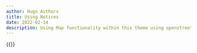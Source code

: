 ```yaml
---
author: Hugo Authors
title: Using Notices
date: 2022-02-14
description: Using Map functionality within this theme using openstreetmap
---
```


{{<openstreetmap mapName="demo-map_1" scale="14" coordX="-37.7989" coordY="145.0003">}}